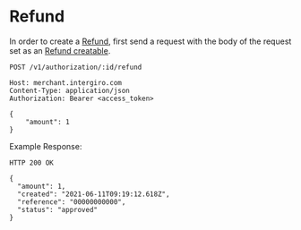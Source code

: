 # Refund

In order to create a [Refund](./reference.html#refund), first send a request with the body of the request set as an [Refund creatable](./reference.html#refund).

``` {1}
POST /v1/authorization/:id/refund

Host: merchant.intergiro.com
Content-Type: application/json
Authorization: Bearer <access_token>

{
    "amount": 1
}
```

Example Response:
``` {1} JSON
HTTP 200 OK

{
  "amount": 1,
  "created": "2021-06-11T09:19:12.618Z",
  "reference": "00000000000",
  "status": "approved"
}
```